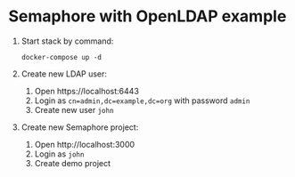 # Semaphore with OpenLDAP example

1. Start stack by command:
   ```
   docker-compose up -d
   ```
2. Create new LDAP user:
   1. Open https://localhost:6443
   2. Login as `cn=admin,dc=example,dc=org` with password `admin`
   3. Create new user `john`
   

3. Create new Semaphore project:
   1. Open http://localhost:3000
   2. Login as `john`
   3. Create demo project
